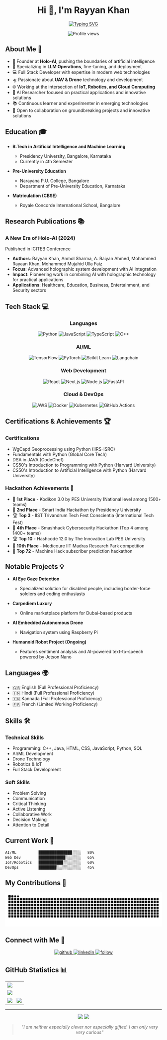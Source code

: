 <h1 align="center">Hi 👋, I'm Rayyan Khan</h1>
<div align="center">
  
[![Typing SVG](https://readme-typing-svg.demolab.com?font=Fira+Code&weight=900&size=26&duration=3000&pause=500&color=FDFEFE&background=2A2E3425&center=true&vCenter=true&lines=Founder+%40+Holo-AI;AI+Researcher;LLMops+Specialist;Full+Stack+Developer;UAV+%26+Drone+Expert;AI+%26+ML+Engineer;Open-Source+Advocate;Cloud+Developer)](https://git.io/typing-svg)

<p align="center">
  <img src="https://komarev.com/ghpvc/?username=Rayyankhan18&label=Profile%20views&color=0e75b6&style=flat" alt="Profile views" />
</p>

</div>

## About Me 🚀

- 🎯 Founder at **Holo-AI**, pushing the boundaries of artificial intelligence
- 🤖 Specializing in **LLM Operations**, fine-tuning, and deployment
- 💻 Full Stack Developer with expertise in modern web technologies
- 🛸 Passionate about **UAV & Drone** technology and development
- 🌐 Working at the intersection of **IoT, Robotics, and Cloud Computing**
- 🔬 AI Researcher focused on practical applications and innovative solutions
- 📚 Continuous learner and experimenter in emerging technologies
- 🤝 Open to collaboration on groundbreaking projects and innovative solutions

## Education 🎓

- **B.Tech in Artificial Intelligence and Machine Learning**
  - Presidency University, Bangalore, Karnataka
  - Currently in 4th Semester
  
- **Pre-University Education**
  - Narayana P.U. College, Bangalore
  - Department of Pre-University Education, Karnataka

- **Matriculation (CBSE)**
  - Royale Concorde International School, Bangalore

## Research Publications 📚

### A New Era of Holo-AI (2024)
Published in ICITEB Conference
- **Authors**: Rayyan Khan, Anmol Sharma, A. Raiyan Ahmed, Mohammed Rayaan Khan, Mohammed Mujahid Ulla Faiz
- **Focus**: Advanced holographic system development with AI integration
- **Impact**: Pioneering work in combining AI with holographic technology for practical applications
- **Applications**: Healthcare, Education, Business, Entertainment, and Security sectors

## Tech Stack 💻

<div align="center">

### Languages
![Python](https://img.shields.io/badge/Python-3776AB?style=for-the-badge&logo=python&logoColor=white)
![JavaScript](https://img.shields.io/badge/JavaScript-F7DF1E?style=for-the-badge&logo=javascript&logoColor=black)
![TypeScript](https://img.shields.io/badge/TypeScript-007ACC?style=for-the-badge&logo=typescript&logoColor=white)
![C++](https://img.shields.io/badge/C++-00599C?style=for-the-badge&logo=cplusplus&logoColor=white)

### AI/ML
![TensorFlow](https://img.shields.io/badge/TensorFlow-FF6F00?style=for-the-badge&logo=tensorflow&logoColor=white)
![PyTorch](https://img.shields.io/badge/PyTorch-EE4C2C?style=for-the-badge&logo=pytorch&logoColor=white)
![Scikit Learn](https://img.shields.io/badge/Scikit_Learn-F7931E?style=for-the-badge&logo=scikit-learn&logoColor=white)
![Langchain](https://img.shields.io/badge/Langchain-000000?style=for-the-badge&logo=chainlink&logoColor=white)

### Web Development
![React](https://img.shields.io/badge/React-20232A?style=for-the-badge&logo=react&logoColor=61DAFB)
![Next.js](https://img.shields.io/badge/Next.js-000000?style=for-the-badge&logo=next.js&logoColor=white)
![Node.js](https://img.shields.io/badge/Node.js-339933?style=for-the-badge&logo=node.js&logoColor=white)
![FastAPI](https://img.shields.io/badge/FastAPI-009688?style=for-the-badge&logo=fastapi&logoColor=white)

### Cloud & DevOps
![AWS](https://img.shields.io/badge/AWS-232F3E?style=for-the-badge&logo=amazon-aws&logoColor=white)
![Docker](https://img.shields.io/badge/Docker-2496ED?style=for-the-badge&logo=docker&logoColor=white)
![Kubernetes](https://img.shields.io/badge/Kubernetes-326CE5?style=for-the-badge&logo=kubernetes&logoColor=white)
![GitHub Actions](https://img.shields.io/badge/GitHub_Actions-2088FF?style=for-the-badge&logo=github-actions&logoColor=white)

</div>

## Certifications & Achievements 🏆

### Certifications
- WgCapd Geoprocessing using Python (IIRS-ISRO)
- Fundamentals with Python (Global Core Tech)
- DSA in JAVA (CodeChef)
- CS50's Introduction to Programming with Python (Harvard University)
- CS50's Introduction to Artificial Intelligence with Python (Harvard University)

### Hackathon Achievements 🏅
- 🥇 **1st Place** - Kodikon 3.0 by PES University (National level among 1500+ teams)
- 🥈 **2nd Place** - Smart India Hackathon by Presidency University
- 🏆 **Top 3** - IIST Trivandrum Tech Fest Conscientia (International Tech Fest)
- 🥉 **4th Place** - Smashhack Cybersecurity Hackathon (Top 4 among 1400+ teams)
- 🏆 **Top 10** - Hashcode 12.0 by The Innovation Lab PES University
- 🏅 **10th Place** - Medicoure IIT Madras Research Park competition
- 🎯 **Top 72** - Machine Hack subscriber prediction hackathon

## Notable Projects 💡

- **AI Eye Gaze Detection**
  - Specialized solution for disabled people, including border-force soldiers and coding enthusiasts
  
- **Carpediem Luxury**
  - Online marketplace platform for Dubai-based products

- **AI Embedded Autonomous Drone**
  - Navigation system using Raspberry Pi
  
- **Humanoid Robot Project (Ongoing)**
  - Features sentiment analysis and AI-powered text-to-speech powered by Jetson Nano

## Languages 🌍

- 🇬🇧 English (Full Professional Proficiency)
- 🇮🇳 Hindi (Full Professional Proficiency)
- 🇮🇳 Kannada (Full Professional Proficiency)
- 🇫🇷 French (Limited Working Proficiency)

## Skills 🛠️

### Technical Skills
- Programming: C++, Java, HTML, CSS, JavaScript, Python, SQL
- AI/ML Development
- Drone Technology
- Robotics & IoT
- Full Stack Development

### Soft Skills
- Problem Solving
- Communication
- Critical Thinking
- Active Listening
- Collaborative Work
- Decision Making
- Attention to Detail

## Current Work 🔭
```text
AI/ML          ███████████████░░░░   80% 
Web Dev        ████████████░░░░░░░   65%
IoT/Robotics   ███████████░░░░░░░░   60%
DevOps         ████████░░░░░░░░░░░   45%
```

## My Contributions 🐍
![Snake animation](https://github.com/Rayyankhan18/Rayyankhan18/blob/output/snake.svg?palette=github-light)

## Connect with Me 🌟

<div align="center">
  <a href="https://github.com/Rayyankhan18" target="_blank">
    <img src=https://img.shields.io/badge/github-%232E3440.svg?&style=for-the-badge&logo=github&logoColor=white alt=github style="margin-bottom: 5px;" />
  </a>
  <a href="https://www.linkedin.com/in/rayyan-khan-/" target="_blank">
    <img src=https://img.shields.io/badge/linkedin-%232E3440.svg?&style=for-the-badge&logo=linkedin&logoColor=white alt=linkedin style="margin-bottom: 5px;" />
  </a>
  <a href="#">
    <img src=https://img.shields.io/badge/follow-%232E87FB.svg?&style=for-the-badge&logo=&logoColor=white alt=follow style="margin-bottom: 5px;" />
  </a>
</div>

## GitHub Statistics 📊

<table>
  <tr>
    <td colspan="2">
      <a href="#">
        <img width=100% src="https://github-profile-trophy.vercel.app/?username=Rayyankhan18&hide_border=true&count_private=true&column=-1&theme=nord&no-frame=true" />
      </a>
    </td>
  </tr>
  <tr>
    <td colspan="2">
      <a href="#">
        <img src="https://github-readme-activity-graph.vercel.app/graph?username=Rayyankhan18&bg_color=2e3440&hide_border=true&point=false&line=88c0d0&radius=8&area=true&area_color=88c0d0&title_color=ffffff&color=ffffff" />
      </a>
    </td>
  </tr>
  <tr>
    <td>
      <a href="#">
        <img src="https://streak-stats.demolab.com?user=Rayyankhan18&theme=nord&hide_border=true" />
      </a>
    </td>
    <td>
      <a href="#">
        <img src="http://github-profile-summary-cards.vercel.app/api/cards/profile-details?username=Rayyankhan18&theme=nord_dark" />
      </a>
    </td>
  </tr>
</table>

---

<div align="center">
  <img src="https://forthebadge.com/images/badges/built-with-love.svg" />
  <img src="https://forthebadge.com/images/badges/powered-by-coffee.svg" />
  
  > *"I am neither especially clever nor especially gifted. I am only very very curious"*
</div>

